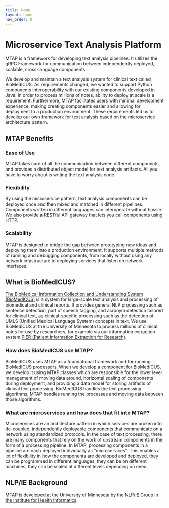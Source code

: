```yaml
---
title: Home
layout: home
nav_order: 0
---
```

# Microservice Text Analysis Platform

MTAP is a framework for developing text analysis pipelines. It utilizes the 
gRPC Framework for communication between independently deployed, scalable, 
cross-language components.

We develop and maintain a text analysis system for clinical text called 
BioMedICUS. As requirements changed, we wanted to support Python components 
interoperability with our existing components developed in Java. In order to 
process millions of notes, ability to deploy at scale is a requirement. 
Furthermore, MTAP facilitates users with minimal development experience, 
making creating components easier and allowing for deployment to a production 
environment.  These requirements led us to develop our own framework for text 
analysis based on the microservice architecture pattern.

## MTAP Benefits

### Ease of Use

MTAP takes care of all the communication between different components, and 
provides a distributed object model for text analysis artifacts. All you have 
to worry about is writing the text analysis code.

### Flexibility

By using the microservice pattern, text analysis components can be deployed 
once and then mixed and matched in different pipelines. Components written in 
different languages can interoperate without hassle. We also provide a RESTful 
API gateway that lets you call components using HTTP.

### Scalability

MTAP is designed to bridge the gap between prototyping new ideas and deploying 
them into a production environment. It supports multiple methods of running 
and debugging components, from locally without using any network infastructure 
to deploying services that listen on network interfaces.

## What is BioMedICUS?

[The BioMedical Information Collection and Understanding System (BioMedICUS)](https://nlpie.github.io/biomedicus) 
is a system for large-scale text analysis and processing of biomedical and 
clinical reports. It provides general NLP processing such as sentence 
detection, part of speech tagging, and acronym detection tailored for clinical 
text, as clinical-specific processing such as the detection of UMLS 
(Unified Medical Language System) concepts in text. We use BioMedICUS at the 
University of Minnesota to process millions of clinical notes for use by 
researchers, for example via our information extraction system 
[PIER (Patient Information Extraction for Research)](https://nlpie.github.io/pier).

### How does BioMedICUS use MTAP?

BioMedICUS uses MTAP as a foundational framework and for running BioMedICUS 
processors. When we develop a component for BioMedICUS, we develop it using 
MTAP classes which are responsible for the lower level management of moving 
data around, horizontal scaling of components during deployment, and providing 
a data model for storing artifacts of clinical text processing. BioMedICUS 
handles the text processing algorithms, MTAP handles running the processes and 
moving data between those algorithms.

### What are microservices and how does that fit into MTAP?

Microservices are an architecture pattern in which services are broken into 
de-coupled, independently deployable components that communicate on a network 
using standardized protocols. In the case of text processing, there are many 
components that rely on the work of upstream components in the form of a 
processing pipeline. In MTAP, processing components in a pipeline are each 
deployed individually as "microservices". This enables a lot of flexibility in 
how the components are developed and deployed, they can be programmed in 
different languages, they can be on different machines, they can be scaled at 
different levels depending on need.

## NLP/IE Background

MTAP is developed at the University of Minnesota by the 
[NLP/IE Group in the Institute for Health Informatics](https://healthinformatics.umn.edu/research/nlpie-group).
